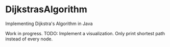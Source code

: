 # DijkstrasAlgorithm
Implementing Dijkstra's Algorithm in Java

Work in progress.
TODO: Implement a visualization. Only print shortest path instead of every node.
